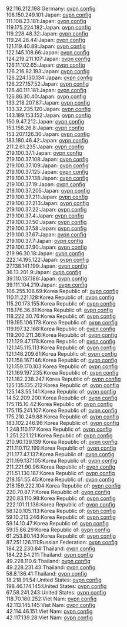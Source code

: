 92.116.212.198:Germany: [ovpn config](vpn/92_116_212_198.ovpn)  
106.150.249.101:Japan: [ovpn config](vpn/106_150_249_101.ovpn)  
111.108.23.181:Japan: [ovpn config](vpn/111_108_23_181.ovpn)  
119.175.224.182:Japan: [ovpn config](vpn/119_175_224_182.ovpn)  
119.228.48.32:Japan: [ovpn config](vpn/119_228_48_32.ovpn)  
119.24.28.44:Japan: [ovpn config](vpn/119_24_28_44.ovpn)  
121.119.40.89:Japan: [ovpn config](vpn/121_119_40_89.ovpn)  
122.145.108.66:Japan: [ovpn config](vpn/122_145_108_66.ovpn)  
124.219.211.107:Japan: [ovpn config](vpn/124_219_211_107.ovpn)  
126.11.102.65:Japan: [ovpn config](vpn/126_11_102_65.ovpn)  
126.216.82.193:Japan: [ovpn config](vpn/126_216_82_193.ovpn)  
126.224.130.134:Japan: [ovpn config](vpn/126_224_130_134.ovpn)  
126.227.157.52:Japan: [ovpn config](vpn/126_227_157_52.ovpn)  
126.40.111.181:Japan: [ovpn config](vpn/126_40_111_181.ovpn)  
126.86.30.40:Japan: [ovpn config](vpn/126_86_30_40.ovpn)  
133.218.207.87:Japan: [ovpn config](vpn/133_218_207_87.ovpn)  
133.32.235.120:Japan: [ovpn config](vpn/133_32_235_120.ovpn)  
143.189.153.152:Japan: [ovpn config](vpn/143_189_153_152.ovpn)  
150.9.47.212:Japan: [ovpn config](vpn/150_9_47_212.ovpn)  
153.156.26.8:Japan: [ovpn config](vpn/153_156_26_8.ovpn)  
153.207.126.30:Japan: [ovpn config](vpn/153_207_126_30.ovpn)  
183.180.46.42:Japan: [ovpn config](vpn/183_180_46_42.ovpn)  
211.2.61.235:Japan: [ovpn config](vpn/211_2_61_235.ovpn)  
219.100.37.1:Japan: [ovpn config](vpn/219_100_37_1.ovpn)  
219.100.37.108:Japan: [ovpn config](vpn/219_100_37_108.ovpn)  
219.100.37.109:Japan: [ovpn config](vpn/219_100_37_109.ovpn)  
219.100.37.125:Japan: [ovpn config](vpn/219_100_37_125.ovpn)  
219.100.37.138:Japan: [ovpn config](vpn/219_100_37_138.ovpn)  
219.100.37.19:Japan: [ovpn config](vpn/219_100_37_19.ovpn)  
219.100.37.205:Japan: [ovpn config](vpn/219_100_37_205.ovpn)  
219.100.37.211:Japan: [ovpn config](vpn/219_100_37_211.ovpn)  
219.100.37.213:Japan: [ovpn config](vpn/219_100_37_213.ovpn)  
219.100.37.22:Japan: [ovpn config](vpn/219_100_37_22.ovpn)  
219.100.37.4:Japan: [ovpn config](vpn/219_100_37_4.ovpn)  
219.100.37.50:Japan: [ovpn config](vpn/219_100_37_50.ovpn)  
219.100.37.58:Japan: [ovpn config](vpn/219_100_37_58.ovpn)  
219.100.37.67:Japan: [ovpn config](vpn/219_100_37_67.ovpn)  
219.100.37.7:Japan: [ovpn config](vpn/219_100_37_7.ovpn)  
219.100.37.90:Japan: [ovpn config](vpn/219_100_37_90.ovpn)  
219.96.30.18:Japan: [ovpn config](vpn/219_96_30_18.ovpn)  
222.14.195.122:Japan: [ovpn config](vpn/222_14_195_122.ovpn)  
27.138.141.199:Japan: [ovpn config](vpn/27_138_141_199.ovpn)  
36.13.201.9:Japan: [ovpn config](vpn/36_13_201_9.ovpn)  
39.110.137.186:Japan: [ovpn config](vpn/39_110_137_186.ovpn)  
39.111.104.219:Japan: [ovpn config](vpn/39_111_104_219.ovpn)  
106.255.106.69:Korea Republic of: [ovpn config](vpn/106_255_106_69.ovpn)  
110.11.221.128:Korea Republic of: [ovpn config](vpn/110_11_221_128.ovpn)  
115.20.173.155:Korea Republic of: [ovpn config](vpn/115_20_173_155.ovpn)  
118.176.36.81:Korea Republic of: [ovpn config](vpn/118_176_36_81.ovpn)  
118.222.30.76:Korea Republic of: [ovpn config](vpn/118_222_30_76.ovpn)  
119.195.106.178:Korea Republic of: [ovpn config](vpn/119_195_106_178.ovpn)  
119.197.32.168:Korea Republic of: [ovpn config](vpn/119_197_32_168.ovpn)  
119.200.211.36:Korea Republic of: [ovpn config](vpn/119_200_211_36.ovpn)  
121.129.47.178:Korea Republic of: [ovpn config](vpn/121_129_47_178.ovpn)  
121.145.115.113:Korea Republic of: [ovpn config](vpn/121_145_115_113.ovpn)  
121.148.209.61:Korea Republic of: [ovpn config](vpn/121_148_209_61.ovpn)  
121.158.167.146:Korea Republic of: [ovpn config](vpn/121_158_167_146.ovpn)  
121.159.170.103:Korea Republic of: [ovpn config](vpn/121_159_170_103.ovpn)  
121.169.197.235:Korea Republic of: [ovpn config](vpn/121_169_197_235.ovpn)  
121.182.238.247:Korea Republic of: [ovpn config](vpn/121_182_238_247.ovpn)  
125.135.135.212:Korea Republic of: [ovpn config](vpn/125_135_135_212.ovpn)  
125.143.55.141:Korea Republic of: [ovpn config](vpn/125_143_55_141.ovpn)  
14.52.209.200:Korea Republic of: [ovpn config](vpn/14_52_209_200.ovpn)  
175.115.10.42:Korea Republic of: [ovpn config](vpn/175_115_10_42.ovpn)  
175.115.241.107:Korea Republic of: [ovpn config](vpn/175_115_241_107.ovpn)  
175.210.249.88:Korea Republic of: [ovpn config](vpn/175_210_249_88.ovpn)  
183.102.246.96:Korea Republic of: [ovpn config](vpn/183_102_246_96.ovpn)  
1.248.110.117:Korea Republic of: [ovpn config](vpn/1_248_110_117.ovpn)  
1.251.221.121:Korea Republic of: [ovpn config](vpn/1_251_221_121.ovpn)  
210.90.139.139:Korea Republic of: [ovpn config](vpn/210_90_139_139.ovpn)  
211.110.112.199:Korea Republic of: [ovpn config](vpn/211_110_112_199.ovpn)  
211.177.47.137:Korea Republic of: [ovpn config](vpn/211_177_47_137.ovpn)  
211.199.137.105:Korea Republic of: [ovpn config](vpn/211_199_137_105.ovpn)  
211.221.90.96:Korea Republic of: [ovpn config](vpn/211_221_90_96.ovpn)  
211.51.130.187:Korea Republic of: [ovpn config](vpn/211_51_130_187.ovpn)  
218.151.55.45:Korea Republic of: [ovpn config](vpn/218_151_55_45.ovpn)  
218.159.222.104:Korea Republic of: [ovpn config](vpn/218_159_222_104.ovpn)  
220.70.87.7:Korea Republic of: [ovpn config](vpn/220_70_87_7.ovpn)  
220.83.110.98:Korea Republic of: [ovpn config](vpn/220_83_110_98.ovpn)  
222.101.11.136:Korea Republic of: [ovpn config](vpn/222_101_11_136.ovpn)  
58.120.105.113:Korea Republic of: [ovpn config](vpn/58_120_105_113.ovpn)  
59.10.213.246:Korea Republic of: [ovpn config](vpn/59_10_213_246.ovpn)  
59.14.10.47:Korea Republic of: [ovpn config](vpn/59_14_10_47.ovpn)  
59.15.86.29:Korea Republic of: [ovpn config](vpn/59_15_86_29.ovpn)  
61.253.80.143:Korea Republic of: [ovpn config](vpn/61_253_80_143.ovpn)  
87.251.126.111:Russian Federation: [ovpn config](vpn/87_251_126_111.ovpn)  
184.22.230.84:Thailand: [ovpn config](vpn/184_22_230_84.ovpn)  
184.22.54.211:Thailand: [ovpn config](vpn/184_22_54_211.ovpn)  
49.228.110.6:Thailand: [ovpn config](vpn/49_228_110_6.ovpn)  
49.228.231.43:Thailand: [ovpn config](vpn/49_228_231_43.ovpn)  
58.8.136.41:Thailand: [ovpn config](vpn/58_8_136_41.ovpn)  
18.218.91.54:United States: [ovpn config](vpn/18_218_91_54.ovpn)  
198.46.174.145:United States: [ovpn config](vpn/198_46_174_145.ovpn)  
67.58.241.243:United States: [ovpn config](vpn/67_58_241_243.ovpn)  
118.70.180.252:Viet Nam: [ovpn config](vpn/118_70_180_252.ovpn)  
42.113.145.145:Viet Nam: [ovpn config](vpn/42_113_145_145.ovpn)  
42.114.46.151:Viet Nam: [ovpn config](vpn/42_114_46_151.ovpn)  
42.117.139.28:Viet Nam: [ovpn config](vpn/42_117_139_28.ovpn)  
